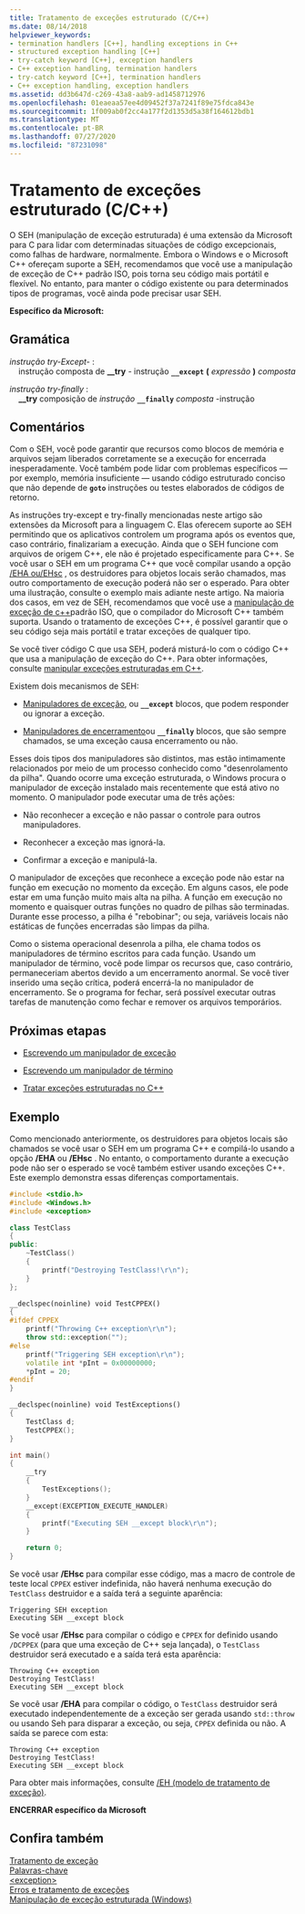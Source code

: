 ```yaml
---
title: Tratamento de exceções estruturado (C/C++)
ms.date: 08/14/2018
helpviewer_keywords:
- termination handlers [C++], handling exceptions in C++
- structured exception handling [C++]
- try-catch keyword [C++], exception handlers
- C++ exception handling, termination handlers
- try-catch keyword [C++], termination handlers
- C++ exception handling, exception handlers
ms.assetid: dd3b647d-c269-43a8-aab9-ad1458712976
ms.openlocfilehash: 01eaeaa57ee4d09452f37a7241f89e75fdca843e
ms.sourcegitcommit: 1f009ab0f2cc4a177f2d1353d5a38f164612bdb1
ms.translationtype: MT
ms.contentlocale: pt-BR
ms.lasthandoff: 07/27/2020
ms.locfileid: "87231098"
---
```

# <a name="structured-exception-handling-cc"></a>Tratamento de exceções estruturado (C/C++)

O SEH (manipulação de exceção estruturada) é uma extensão da Microsoft para C para lidar com determinadas situações de código excepcionais, como falhas de hardware, normalmente. Embora o Windows e o Microsoft C++ ofereçam suporte a SEH, recomendamos que você use a manipulação de exceção de C++ padrão ISO, pois torna seu código mais portátil e flexível. No entanto, para manter o código existente ou para determinados tipos de programas, você ainda pode precisar usar SEH.

**Específico da Microsoft:**

## <a name="grammar"></a>Gramática

*instrução try-Except-* :<br/>
&nbsp;&nbsp;&nbsp;&nbsp;instrução composta de **__try** *-* instrução **`__except`** **(** *expressão* **)** *composta*

*instrução try-finally* :<br/>
&nbsp;&nbsp;&nbsp;&nbsp;**__try** composição de *instrução* **`__finally`** *composta* -instrução

## <a name="remarks"></a>Comentários

Com o SEH, você pode garantir que recursos como blocos de memória e arquivos sejam liberados corretamente se a execução for encerrada inesperadamente. Você também pode lidar com problemas específicos — por exemplo, memória insuficiente — usando código estruturado conciso que não depende de **`goto`** instruções ou testes elaborados de códigos de retorno.

As instruções try-except e try-finally mencionadas neste artigo são extensões da Microsoft para a linguagem C. Elas oferecem suporte ao SEH permitindo que os aplicativos controlem um programa após os eventos que, caso contrário, finalizariam a execução. Ainda que o SEH funcione com arquivos de origem C++, ele não é projetado especificamente para C++. Se você usar o SEH em um programa C++ que você compilar usando a opção [/EHA ou/EHsc](../build/reference/eh-exception-handling-model.md) , os destruidores para objetos locais serão chamados, mas outro comportamento de execução poderá não ser o esperado. Para obter uma ilustração, consulte o exemplo mais adiante neste artigo. Na maioria dos casos, em vez de SEH, recomendamos que você use a [manipulação de exceção de c++](../cpp/try-throw-and-catch-statements-cpp.md)padrão ISO, que o compilador do Microsoft C++ também suporta. Usando o tratamento de exceções C++, é possível garantir que o seu código seja mais portátil e tratar exceções de qualquer tipo.

Se você tiver código C que usa SEH, poderá misturá-lo com o código C++ que usa a manipulação de exceção do C++. Para obter informações, consulte [manipular exceções estruturadas em C++](../cpp/exception-handling-differences.md).

Existem dois mecanismos de SEH:

- [Manipuladores de exceção](../cpp/writing-an-exception-handler.md), ou **`__except`** blocos, que podem responder ou ignorar a exceção.

- [Manipuladores de encerramento](../cpp/writing-a-termination-handler.md)ou **`__finally`** blocos, que são sempre chamados, se uma exceção causa encerramento ou não.

Esses dois tipos dos manipuladores são distintos, mas estão intimamente relacionados por meio de um processo conhecido como "desenrolamento da pilha". Quando ocorre uma exceção estruturada, o Windows procura o manipulador de exceção instalado mais recentemente que está ativo no momento. O manipulador pode executar uma de três ações:

- Não reconhecer a exceção e não passar o controle para outros manipuladores.

- Reconhecer a exceção mas ignorá-la.

- Confirmar a exceção e manipulá-la.

O manipulador de exceções que reconhece a exceção pode não estar na função em execução no momento da exceção. Em alguns casos, ele pode estar em uma função muito mais alta na pilha. A função em execução no momento e quaisquer outras funções no quadro de pilhas são terminadas. Durante esse processo, a pilha é "rebobinar"; ou seja, variáveis locais não estáticas de funções encerradas são limpas da pilha.

Como o sistema operacional desenrola a pilha, ele chama todos os manipuladores de término escritos para cada função. Usando um manipulador de término, você pode limpar os recursos que, caso contrário, permaneceriam abertos devido a um encerramento anormal. Se você tiver inserido uma seção crítica, poderá encerrá-la no manipulador de encerramento. Se o programa for fechar, será possível executar outras tarefas de manutenção como fechar e remover os arquivos temporários.

## <a name="next-steps"></a>Próximas etapas

- [Escrevendo um manipulador de exceção](../cpp/writing-an-exception-handler.md)

- [Escrevendo um manipulador de término](../cpp/writing-a-termination-handler.md)

- [Tratar exceções estruturadas no C++](../cpp/exception-handling-differences.md)

## <a name="example"></a>Exemplo

Como mencionado anteriormente, os destruidores para objetos locais são chamados se você usar o SEH em um programa C++ e compilá-lo usando a opção **/EHA** ou **/EHsc** . No entanto, o comportamento durante a execução pode não ser o esperado se você também estiver usando exceções C++. Este exemplo demonstra essas diferenças comportamentais.

```cpp
#include <stdio.h>
#include <Windows.h>
#include <exception>

class TestClass
{
public:
    ~TestClass()
    {
        printf("Destroying TestClass!\r\n");
    }
};

__declspec(noinline) void TestCPPEX()
{
#ifdef CPPEX
    printf("Throwing C++ exception\r\n");
    throw std::exception("");
#else
    printf("Triggering SEH exception\r\n");
    volatile int *pInt = 0x00000000;
    *pInt = 20;
#endif
}

__declspec(noinline) void TestExceptions()
{
    TestClass d;
    TestCPPEX();
}

int main()
{
    __try
    {
        TestExceptions();
    }
    __except(EXCEPTION_EXECUTE_HANDLER)
    {
        printf("Executing SEH __except block\r\n");
    }

    return 0;
}
```

Se você usar **/EHsc** para compilar esse código, mas a macro de controle de teste local `CPPEX` estiver indefinida, não haverá nenhuma execução do `TestClass` destruidor e a saída terá a seguinte aparência:

```Output
Triggering SEH exception
Executing SEH __except block
```

Se você usar **/EHsc** para compilar o código e `CPPEX` for definido usando `/DCPPEX` (para que uma exceção de C++ seja lançada), o `TestClass` destruidor será executado e a saída terá esta aparência:

```Output
Throwing C++ exception
Destroying TestClass!
Executing SEH __except block
```

Se você usar **/EHA** para compilar o código, o `TestClass` destruidor será executado independentemente de a exceção ser gerada usando `std::throw` ou usando Seh para disparar a exceção, ou seja, `CPPEX` definida ou não. A saída se parece com esta:

```Output
Throwing C++ exception
Destroying TestClass!
Executing SEH __except block
```

Para obter mais informações, consulte [/EH (modelo de tratamento de exceção)](../build/reference/eh-exception-handling-model.md).

**ENCERRAR específico da Microsoft**

## <a name="see-also"></a>Confira também

[Tratamento de exceção](../cpp/exception-handling-in-visual-cpp.md)<br/>
[Palavras-chave](../cpp/keywords-cpp.md)<br/>
[\<exception>](../standard-library/exception.md)<br/>
[Erros e tratamento de exceções](../cpp/errors-and-exception-handling-modern-cpp.md)<br/>
[Manipulação de exceção estruturada (Windows)](/windows/win32/debug/structured-exception-handling)
